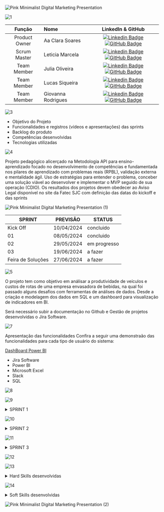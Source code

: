 ![Pink Minimalist Digital Marketing Presentation](https://github.com/lemarcela13/6-Apiequipelyder/assets/144287790/7aeb3680-9abb-4e54-a325-4a16d661531d)

![1](https://github.com/lemarcela13/6-Apiequipelyder/assets/144287790/0a5d3879-f59d-4653-8e49-4e91f8bd045d)

|    Função     | Nome                                  |                                                                                                                                                      LinkedIn & GitHub                                                                                                                                                      |
| :-----------: | :------------------------------------ | :-------------------------------------------------------------------------------------------------------------------------------------------------------------------------------------------------------------------------------------------------------------------------------------------------------------------------: |
| Product Owner |   Aa Clara Soares         |     [![Linkedin Badge](https://img.shields.io/badge/Linkedin-blue?style=flat-square&logo=Linkedin&logoColor=white)](https://www.linkedin.com/in/ana-clara-soares-b9a094211?utm_source=share&utm_campaign=share_via&utm_content=profile&utm_medium=ios_app) [![GitHub Badge](https://img.shields.io/badge/GitHub-111217?style=flat-square&logo=github&logoColor=white)](https://github.com/SoaresAna015)              |
| Scrum Master  | Leticia Marcela |      [![Linkedin Badge](https://img.shields.io/badge/Linkedin-blue?style=flat-square&logo=Linkedin&logoColor=white)](https://www.linkedin.com/in/leticia-marcela-11a74616b?utm_source=share&utm_campaign=share_via&utm_content=profile&utm_medium=android_app) [![GitHub Badge](https://img.shields.io/badge/GitHub-111217?style=flat-square&logo=github&logoColor=white)](https://github.com/Lemarcela13)     |
| Team Member   | Julia Oliveira            |         [![Linkedin Badge](https://img.shields.io/badge/Linkedin-blue?style=flat-square&logo=Linkedin&logoColor=white)](https://www.linkedin.com/in/julia-oliveira-a07a74162?utm_source=share&utm_campaign=share_via&utm_content=profile&utm_medium=android_app) [![GitHub Badge](https://img.shields.io/badge/GitHub-111217?style=flat-square&logo=github&logoColor=white)](https://github.com/Jioliveira)        |
|  Team Member  | Lucas Siqueira                 |   [![Linkedin Badge](https://img.shields.io/badge/Linkedin-blue?style=flat-square&logo=Linkedin&logoColor=white)](https://www.linkedin.com/in/lucas-gomes-9b096616a?utm_source=share&utm_campaign=share_via&utm_content=profile&utm_medium=android_app) [![GitHub Badge](https://img.shields.io/badge/GitHub-111217?style=flat-square&logo=github&logoColor=white)](https://github.com/Siqueiral)   |
|  Team Member  | Giovanna Rodrigues     |           [![Linkedin Badge](https://img.shields.io/badge/Linkedin-blue?style=flat-square&logo=Linkedin&logoColor=white)](https://www.linkedin.com/in/giovanna-rodrigues-5143b4202?utm_source=share&utm_campaign=share_via&utm_content=profile&utm_medium=ios_app) [![GitHub Badge](https://img.shields.io/badge/GitHub-111217?style=flat-square&logo=github&logoColor=white)](https://github.com/Giovanna-gpi)          |

![3](https://github.com/lemarcela13/6-Apiequipelyder/assets/144287790/440bdef3-3a78-4c9d-ad91-25864a5bec6a)


* Objetivo do Projeto
* Funcionalidades e registros (vídeos e apresentações) das sprints
* Backlog do produto
* Competências desenvolvidas
* Tecnologias utilizadas

  
![4](https://github.com/lemarcela13/6-Apiequipelyder/assets/144287790/48318cd8-3417-4f29-bba8-74a76f4c7afd)

Projeto pedagógico alicerçado na Metodologia API para ensino-aprendizado focado no desenvolvimento de competências e fundamentada nos pilares de aprendizado com problemas reais (RPBL), validação externa e mentalidade ágil. 
Uso de estratégias para entender o problema, conceber uma solução viável ao desenvolver e implementar o MVP seguido de sua operação (CDIO). 
Os resultados dos projetos devem obedecer ao Aviso Legal disponível no site da Fatec SJC com definição das datas do kickoff e das sprints

![Pink Minimalist Digital Marketing Presentation (1)](https://github.com/lemarcela13/6-Apiequipelyder/assets/144287790/596d7505-644f-48b8-9fa3-0fbe55dc90f2)


SPRINT | PREVISÃO | STATUS|
|------|--------|------|
|Kick Off | 10/04/2024 | concluido|
|01 | 08/05/2024 | concluido|
|02|  29/05/2024| em progresso |
|03| 19/06/2024 | a fazer|
|Feira de Soluções|27/06/2024 |a fazer |


![5](https://github.com/lemarcela13/6-Apiequipelyder/assets/144287790/2d3b1931-ec68-41fe-b939-f3121e0b2b08)


O projeto tem como objetivo em análisar a produtividade de veículos e custos de rotas de uma empresa envasadora de bebidas, na qual foi passado alguns desafios com ferramentas de análises de dados. 
Desde a criação e modelagem dos dados em SQL e um dashboard para visualização de indicadores em BI. 

Será necessário subir a documentação no Github e Gestão de projetos desenvolvidas o Jira Software. 

![7](https://github.com/lemarcela13/6-Apiequipelyder/assets/144287790/8bd95a12-054b-422e-96f8-3e2188e7b1a7)


Apresentação das funcionalidades
Confira a seguir uma demonstraão das funcionalidades para cada tipo de usuário do sistema:

[DashBoard Power BI](https://app.powerbi.com/groups/me/reports/16d3c879-e626-4995-b1b8-654090317ad2/ReportSection?experience=power-bi)



* Jira Software
* Power BI
* Microsoft Excel
* Slack
* SQL

![8](https://github.com/lemarcela13/6-Apiequipelyder/assets/144287790/796f3e88-91a4-4485-a0ea-fb0a8c6dd43b)



![9](https://github.com/lemarcela13/6-Apiequipelyder/assets/144287790/7c564507-90d7-44c7-815e-56b89ef5f68a)

<details>
<summary>SPRINT 1</summary>

      
- [x] Alinhamento e discussão de projeto;
- [x] Criação repositório GITHUB;
- [x] Formalização da gestão do projeto no Jira Software;
- [X] Elaboração BackLog do projeto;
- [X] Validação BackLog com cliente;
- [x] Tratativa na base de dados;
- [x] Criação do banco de dados em SQL;
- [x] Esboço do layout do Power BI;
- [ ] Apresentação  SPRINT 1.
      
 </details>     
 
![10](https://github.com/lemarcela13/6-Apiequipelyder/assets/144287790/6a570e79-02d8-41b8-a226-d9a056f24b8c)


 <details>
<summary>SPRINT 2</summary>

- [ ] Alinhamento e feedback;
- [ ] Dashbord de produtividade mensal de veiculos;
- [ ] Dashbord evolução de custo por unidade transportada de cada rota;
- [ ] Gerenciamento projeto Jira;
- [ ] Atualização repositorio GITHUB.
- [ ]  Apresentação  SPRINT 2

</details>  

![11](https://github.com/lemarcela13/6-Apiequipelyder/assets/144287790/dfb3b873-2f27-4d52-81ba-fa5cc5c7b45e)

<details>
<summary>SPRINT 3</summary>
      
- [ ] Alinhamento e feedback;
- [ ] Dashbord de evolução de custo por km;
- [ ] Gerenciamento projeto Jira;
- [ ] Atualização repositorio GITHUB;
- [ ] Apresentação  SPRINT 3;

 </details>



 
  
![12](https://github.com/lemarcela13/6-Apiequipelyder/assets/144287790/f685df0e-29c7-4e3e-888b-f594c9119fee)



![13](https://github.com/lemarcela13/6-Apiequipelyder/assets/144287790/353d859c-b400-47fb-9f7a-d67e7ebe7419)


<details>
<summary>Hard Skills desenvolvidas</summary>
  
| Tecnologia/Metodologia | Classificação |
| ---------------------- | ------------- |
| GitHub | ★ ★ ★ ★ ★  |
| Jira Software| ★ ★ ☆ ☆ ☆ |
| My SQL | ★ ★ ★ ★ ★  |
| Power BI| ★ ★ ★ ★ ★ |
| Slack | ★ ★ ★ ★ ☆ |
| Office | ★ ★ ★ ★ ★ |

 
</details>

![14](https://github.com/lemarcela13/6-Apiequipelyder/assets/144287790/3d49d893-15d6-4bf1-9c23-5f0f7caa31a2)


<details>
<summary>Soft Skills desenvolvidas</summary>

| Habilidades | Classificação |
| ---------------------- | ------------- |
| Colaboração | ★ ★ ★ ★ ★ |
| Proatividade| ★ ★ ★ ★ ☆ |
| Pensamento Crítico | ★ ★ ★ ★ ☆|
| Gerenciamento de Tempo | ★ ★ ★ ☆ ☆ |
| Adaptabilidade | ★ ★ ★ ☆ ☆ |
| Resiliência | ★ ★ ★ ★ ☆ |



</details>

![Pink Minimalist Digital Marketing Presentation (2)](https://github.com/lemarcela13/6-Apiequipelyder/assets/144287790/f065a5fd-9905-4382-a6f2-cc905c3365ab)
